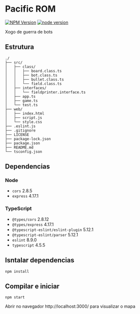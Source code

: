 # Pacific ROM
[![NPM Version][npm-image]][npm-url]
[![node version][node-image]][node-url]

Xogo de guerra de bots

## Estrutura
```
./
├── src/
│   ├── class/
│   │   ├── board.class.ts
│   │   ├── bot.class.ts
│   │   ├── bullet.class.ts
│   │   └── field.class.ts
│   ├── interfaces/
│   │   └── fieldprinter.interface.ts
│   ├── app.ts
│   ├── game.ts
│   └── test.ts
├── web/
│   ├── index.html
│   ├── script.js
│   └── style.css
├── .eslint.js
├── .gitignore
├── LICENSE
├── package-lock.json
├── package.json
├── README.md
└── tsconfig.json
```

## Dependencias
### Node
- `cors` 2.8.5
- `express` 4.17.1
### TypeScript
- `@types/cors` 2.8.12
- `@types/express` 4.17.1
- `@typescript-eslint/eslint-plugin` 5.12.1
- `@typescript-eslint/parser` 5.12.1
- `eslint` 8.9.0
- `typescript` 4.5.5

## Isntalar dependencias
```
npm install
```

## Compilar e iniciar
```
npm start
```
Abrir no navegador http://localhost:3000/ para visualizar o mapa

[npm-image]: https://img.shields.io/badge/npm-6.14.11-critical
[npm-url]: https://www.npmjs.com/
[node-image]: https://img.shields.io/badge/node-14.16.0-success
[node-url]: https://nodejs.org/en/
[typescript-image]: https://img.shields.io/badge/node-14.16.0-success
[typescript-url]: https://nodejs.org/en/